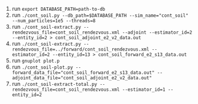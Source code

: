 1. run `export DATABASE_PATH=path-to-db`
2. run `./cont_soil.py --db_path=$DATABASE_PATH --sim_name="cont_soil" --num_particles=1e5 --threads=8`
3. run `./cont_soil-extract.py --rendezvous_file=cont_soil_rendezvous.xml --adjoint --estimator_id=2 --entity_id=2 > cont_soil_adjoint_e2_v2_data.out`
4. run `./cont_soil-extract.py --rendezvous_file=../forward/cont_soil_rendezvous.xml --estimator_id=2 --entity_id=13 > cont_soil_forward_e2_s13_data.out`
5. run `gnuplot plot.p`
6. run `./cont_soil-plot.py --forward_data_file="cont_soil_forward_e2_s13_data.out" --adjoint_data_file="cont_soil_adjoint_e2_v2_data.out"`
7. run `./cont_soil-extract-total.py --rendezvous_file=cont_soil_rendezvous.xml --estimator_id=1 --entity_id=2`